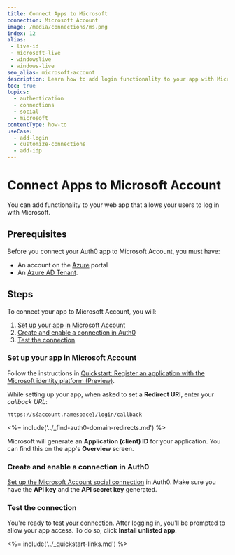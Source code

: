 ```yaml
---
title: Connect Apps to Microsoft
connection: Microsoft Account
image: /media/connections/ms.png
index: 12
alias:
 - live-id
 - microsoft-live
 - windowslive
 - windows-live
seo_alias: microsoft-account
description: Learn how to add login functionality to your app with Microsoft Accounts. You will need to generate keys, copy these into your Auth0 settings, and enable the connection.
toc: true
topics:
  - authentication
  - connections
  - social
  - microsoft
contentType: how-to
useCase:
  - add-login
  - customize-connections
  - add-idp
---
```

# Connect Apps to Microsoft Account

You can add functionality to your web app that allows your users to log in with Microsoft. 

## Prerequisites

Before you connect your Auth0 app to Microsoft Account, you must have:

* An account on the [Azure](https://azure.microsoft.com/en-us/free/?ref=microsoft.com&utm_source=microsoft.com&utm_medium=docs&utm_campaign=visualstudio) portal
* An [Azure AD Tenant](https://docs.microsoft.com/en-us/azure/active-directory/develop/quickstart-create-new-tenant).

## Steps

To connect your app to Microsoft Account, you will:

1. [Set up your app in Microsoft Account](#set-up-your-app-in-microsoft-account)
2. [Create and enable a connection in Auth0](#create-and-enable-a-connection-in-auth0)
3. [Test the connection](#test-the-connection)

### Set up your app in Microsoft Account

Follow the instructions in [Quickstart: Register an application with the Microsoft identity platform (Preview)](https://docs.microsoft.com/en-us/azure/active-directory/develop/quickstart-register-app).

While setting up your app, when asked to set a **Redirect URI**, enter your <dfn data-key="callback">callback URL</dfn>:

  `https://${account.namespace}/login/callback`

<%= include('../_find-auth0-domain-redirects.md') %>

Microsoft will generate an **Application (client) ID** for your application. You can find this on the app's **Overview** screen. 

### Create and enable a connection in Auth0

[Set up the Microsoft Account social connection](/dashboard/guides/connections/set-up-connections-social) in Auth0. Make sure you have the **API key** and the **API secret key** generated.

### Test the connection

You're ready to [test your connection](/dashboard/guides/connections/test-connections-social). After logging in, you'll be prompted to allow your app access. To do so, click **Install unlisted app**.

<%= include('../_quickstart-links.md') %>